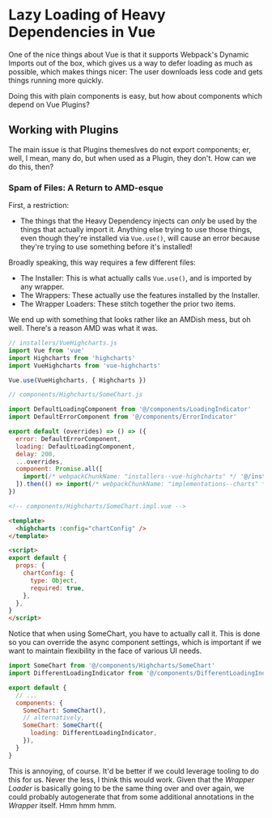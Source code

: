 Lazy Loading of Heavy Dependencies in Vue
=========================================

One of the nice things about Vue is that it supports Webpack's Dynamic Imports out of the box, which gives us a way to defer loading as much as possible, which makes things nicer: The user downloads less code and gets things running more quickly.

Doing this with plain components is easy, but how about components which depend on Vue Plugins?



## Working with Plugins

The main issue is that Plugins themeslves do not export components; er, well, I mean, many do, but when used as a Plugin, they don't.  How can we do this, then?


### Spam of Files: A Return to AMD-esque

First, a restriction:
- The things that the Heavy Dependency injects can _only_ be used by the things that actually import it.  Anything else trying to use those things, even though they're installed via `Vue.use()`, will cause an error because they're trying to use something before it's installed!

Broadly speaking, this way requires a few different files:
- The Installer: This is what actually calls `Vue.use()`, and is imported by any wrapper.
- The Wrappers: These actually use the features installed by the Installer.
- The Wrapper Loaders: These stitch together the prior two items.

We end up with something that looks rather like an AMDish mess, but oh well.  There's a reason AMD was what it was.

```js
// installers/VueHighcharts.js
import Vue from 'vue'
import Highcharts from 'highcharts'
import VueHighcharts from 'vue-highcharts'

Vue.use(VueHighcharts, { Highcharts })
```

```js
// components/Highcharts/SomeChart.js

import DefaultLoadingComponent from '@/components/LoadingIndicator'
import DefaultErrorComponent from '@/components/ErrorIndicator'

export default (overrides) => () => ({
  error: DefaultErrorComponent,
  loading: DefaultLoadingComponent,
  delay: 200,
  ...overrides,
  component: Promise.all([
    import(/* webpackChunkName: "installers--vue-highcharts" */ '@/installers/VueHighcharts'),
  ]).then(() => import(/* webpackChunkName: "implementations--charts" */ './SomeChart.impl')),
})
```

```html
<!-- components/Highcharts/SomeChart.impl.vue -->

<template>
  <highcharts :config="chartConfig" />
</template>

<script>
export default {
  props: {
    chartConfig: {
      type: Object,
      required: true,
    },
  },
}
</script>
```

Notice that when using SomeChart, you have to actually call it.  This is done so you can override the async component settings, which is important if we want to maintain flexibility in the face of various UI needs.

```js
import SomeChart from '@/components/Highcharts/SomeChart'
import DifferentLoadingIndicator from '@/components/DifferentLoadingIndicator'

export default {
  // ...
  components: {
    SomeChart: SomeChart(),
    // alternatively,
    SomeChart: SomeChart({
      loading: DifferentLoadingIndicator,
    }),
  }
}
```

This is annoying, of course.  It'd be better if we could leverage tooling to do this for us.  Never the less, I think this would work.  Given that the _Wrapper Loader_ is basically going to be the same thing over and over again, we could probably autogenerate that from some additional annotations in the _Wrapper_ itself.  Hmm hmm hmm.
